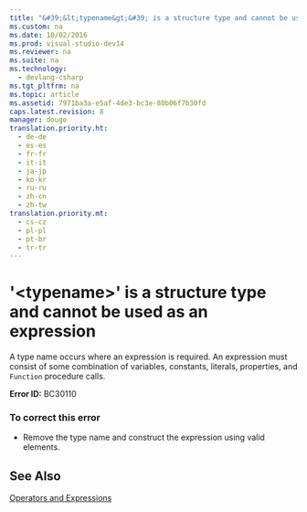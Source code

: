 ```yaml
---
title: "&#39;&lt;typename&gt;&#39; is a structure type and cannot be used as an expression"
ms.custom: na
ms.date: 10/02/2016
ms.prod: visual-studio-dev14
ms.reviewer: na
ms.suite: na
ms.technology: 
  - devlang-csharp
ms.tgt_pltfrm: na
ms.topic: article
ms.assetid: 7971ba3a-e5af-4de3-bc3e-80b06f7b30fd
caps.latest.revision: 8
manager: douge
translation.priority.ht: 
  - de-de
  - es-es
  - fr-fr
  - it-it
  - ja-jp
  - ko-kr
  - ru-ru
  - zh-cn
  - zh-tw
translation.priority.mt: 
  - cs-cz
  - pl-pl
  - pt-br
  - tr-tr
---
```

# &#39;&lt;typename&gt;&#39; is a structure type and cannot be used as an expression
A type name occurs where an expression is required. An expression must consist of some combination of variables, constants, literals, properties, and `Function` procedure calls.  
  
 **Error ID:** BC30110  
  
### To correct this error  
  
-   Remove the type name and construct the expression using valid elements.  
  
## See Also  
 [Operators and Expressions](../Topic/Operators%20and%20Expressions%20in%20Visual%20Basic.md)